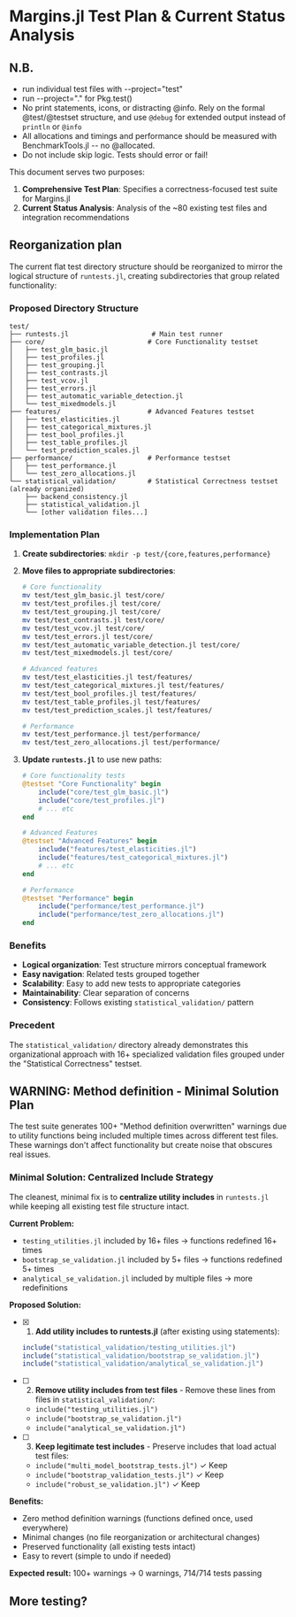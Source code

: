 # Margins.jl Test Plan & Current Status Analysis

## N.B.

- run individual test files with --project="test"
- run --project="." for Pkg.test()
- No print statements, icons, or distracting @info. Rely on the formal @test/@testset structure, and use `@debug` for extended output instead of `println` or `@info`
- All allocations and timings and performance should be measured with BenchmarkTools.jl -- no @allocated.
- Do not include skip logic. Tests should error or fail!

This document serves two purposes:
1. **Comprehensive Test Plan**: Specifies a correctness-focused test suite for Margins.jl
2. **Current Status Analysis**: Analysis of the ~80 existing test files and integration recommendations

## Reorganization plan

The current flat test directory structure should be reorganized to mirror the logical structure of `runtests.jl`, creating subdirectories that group related functionality:

### Proposed Directory Structure

```
test/
├── runtests.jl                     # Main test runner
├── core/                          # Core Functionality testset
│   ├── test_glm_basic.jl
│   ├── test_profiles.jl
│   ├── test_grouping.jl
│   ├── test_contrasts.jl
│   ├── test_vcov.jl
│   ├── test_errors.jl
│   ├── test_automatic_variable_detection.jl
│   └── test_mixedmodels.jl
├── features/                      # Advanced Features testset
│   ├── test_elasticities.jl
│   ├── test_categorical_mixtures.jl
│   ├── test_bool_profiles.jl
│   ├── test_table_profiles.jl
│   └── test_prediction_scales.jl
├── performance/                   # Performance testset
│   ├── test_performance.jl
│   └── test_zero_allocations.jl
└── statistical_validation/        # Statistical Correctness testset (already organized)
    ├── backend_consistency.jl
    ├── statistical_validation.jl
    └── [other validation files...]
```

### Implementation Plan

1. **Create subdirectories**: `mkdir -p test/{core,features,performance}`

2. **Move files to appropriate subdirectories**:
   ```bash
   # Core functionality
   mv test/test_glm_basic.jl test/core/
   mv test/test_profiles.jl test/core/
   mv test/test_grouping.jl test/core/
   mv test/test_contrasts.jl test/core/
   mv test/test_vcov.jl test/core/
   mv test/test_errors.jl test/core/
   mv test/test_automatic_variable_detection.jl test/core/
   mv test/test_mixedmodels.jl test/core/
   
   # Advanced features
   mv test/test_elasticities.jl test/features/
   mv test/test_categorical_mixtures.jl test/features/
   mv test/test_bool_profiles.jl test/features/
   mv test/test_table_profiles.jl test/features/
   mv test/test_prediction_scales.jl test/features/
   
   # Performance
   mv test/test_performance.jl test/performance/
   mv test/test_zero_allocations.jl test/performance/
   ```

3. **Update `runtests.jl`** to use new paths:
   ```julia
   # Core functionality tests
   @testset "Core Functionality" begin
       include("core/test_glm_basic.jl")
       include("core/test_profiles.jl")
       # ... etc
   end
   
   # Advanced Features 
   @testset "Advanced Features" begin
       include("features/test_elasticities.jl")
       include("features/test_categorical_mixtures.jl")
       # ... etc
   end
   
   # Performance
   @testset "Performance" begin
       include("performance/test_performance.jl")
       include("performance/test_zero_allocations.jl")
   end
   ```

### Benefits

- **Logical organization**: Test structure mirrors conceptual framework
- **Easy navigation**: Related tests grouped together
- **Scalability**: Easy to add new tests to appropriate categories
- **Maintainability**: Clear separation of concerns
- **Consistency**: Follows existing `statistical_validation/` pattern

### Precedent

The `statistical_validation/` directory already demonstrates this organizational approach with 16+ specialized validation files grouped under the "Statistical Correctness" testset.

## WARNING: Method definition - Minimal Solution Plan

The test suite generates 100+ "Method definition overwritten" warnings due to utility functions being included multiple times across different test files. These warnings don't affect functionality but create noise that obscures real issues.

### Minimal Solution: Centralized Include Strategy

The cleanest, minimal fix is to **centralize utility includes** in `runtests.jl` while keeping all existing test file structure intact.

**Current Problem:**
- `testing_utilities.jl` included by 16+ files → functions redefined 16+ times
- `bootstrap_se_validation.jl` included by 5+ files → functions redefined 5+ times  
- `analytical_se_validation.jl` included by multiple files → more redefinitions

**Proposed Solution:**

- [x] 1. **Add utility includes to runtests.jl** (after existing using statements):
   ```julia
   include("statistical_validation/testing_utilities.jl")
   include("statistical_validation/bootstrap_se_validation.jl") 
   include("statistical_validation/analytical_se_validation.jl")
   ```

- [ ] 2. **Remove utility includes from test files** - Remove these lines from files in `statistical_validation/`:
   - `include("testing_utilities.jl")`
   - `include("bootstrap_se_validation.jl")`
   - `include("analytical_se_validation.jl")`

- [ ] 3. **Keep legitimate test includes** - Preserve includes that load actual test files:
   - `include("multi_model_bootstrap_tests.jl")` ✓ Keep
   - `include("bootstrap_validation_tests.jl")` ✓ Keep
   - `include("robust_se_validation.jl")` ✓ Keep

**Benefits:**
- Zero method definition warnings (functions defined once, used everywhere)
- Minimal changes (no file reorganization or architectural changes)
- Preserved functionality (all existing tests intact)
- Easy to revert (simple to undo if needed)

**Expected result:** 100+ warnings → 0 warnings, 714/714 tests passing

## More testing?

